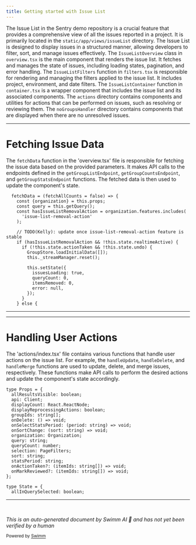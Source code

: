 ```yaml
---
title: Getting started with Issue List
---
```

The Issue List in the Sentry demo repository is a crucial feature that provides a comprehensive view of all the issues reported in a project. It is primarily located in the `static/app/views/issueList` directory. The Issue List is designed to display issues in a structured manner, allowing developers to filter, sort, and manage issues effectively. The `IssueListOverview` class in `overview.tsx` is the main component that renders the issue list. It fetches and manages the state of issues, including loading states, pagination, and error handling. The `IssueListFilters` function in `filters.tsx` is responsible for rendering and managing the filters applied to the issue list. It includes project, environment, and date filters. The `IssueListContainer` function in `container.tsx` is a wrapper component that includes the issue list and its associated components. The `actions` directory contains components and utilities for actions that can be performed on issues, such as resolving or reviewing them. The `noGroupsHandler` directory contains components that are displayed when there are no unresolved issues.

<SwmSnippet path="/static/app/views/issueList/overview.tsx" line="505">

---

# Fetching Issue Data

The `fetchData` function in the 'overview.tsx' file is responsible for fetching the issue data based on the provided parameters. It makes API calls to the endpoints defined in the `getGroupListEndpoint`, `getGroupCountsEndpoint`, and `getGroupStatsEndpoint` functions. The fetched data is then used to update the component's state.

```tsx
  fetchData = (fetchAllCounts = false) => {
    const {organization} = this.props;
    const query = this.getQuery();
    const hasIssueListRemovalAction = organization.features.includes(
      'issue-list-removal-action'
    );

    // TODO(Kelly): update once issue-list-removal-action feature is stable
    if (hasIssueListRemovalAction && !this.state.realtimeActive) {
      if (!this.state.actionTaken && !this.state.undo) {
        GroupStore.loadInitialData([]);
        this._streamManager.reset();

        this.setState({
          issuesLoading: true,
          queryCount: 0,
          itemsRemoved: 0,
          error: null,
        });
      }
    } else {
```

---

</SwmSnippet>

<SwmSnippet path="/static/app/views/issueList/actions/index.tsx" line="22">

---

# Handling User Actions

The 'actions/index.tsx' file contains various functions that handle user actions on the issue list. For example, the `handleUpdate`, `handleDelete`, and `handleMerge` functions are used to update, delete, and merge issues, respectively. These functions make API calls to perform the desired actions and update the component's state accordingly.

```tsx
type Props = {
  allResultsVisible: boolean;
  api: Client;
  displayCount: React.ReactNode;
  displayReprocessingActions: boolean;
  groupIds: string[];
  onDelete: () => void;
  onSelectStatsPeriod: (period: string) => void;
  onSortChange: (sort: string) => void;
  organization: Organization;
  query: string;
  queryCount: number;
  selection: PageFilters;
  sort: string;
  statsPeriod: string;
  onActionTaken?: (itemIds: string[]) => void;
  onMarkReviewed?: (itemIds: string[]) => void;
};

type State = {
  allInQuerySelected: boolean;
```

---

</SwmSnippet>

&nbsp;

*This is an auto-generated document by Swimm AI 🌊 and has not yet been verified by a human*

<SwmMeta version="3.0.0" repo-id="Z2l0aHViJTNBJTNBZGVtby1zZW50cnklM0ElM0Fzd2ltbWlv" repo-name="demo-sentry"><sup>Powered by [Swimm](/)</sup></SwmMeta>
